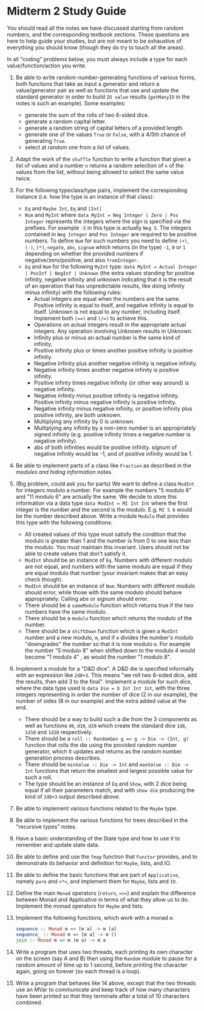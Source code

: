 # Midterm 2 Study Guide

You should read all the notes we have discussed starting from random numbers, and the corresponding textbook sections. These questions are here to help guide your studies, but are not meant to be exhaustive of everything you should know (though they do try to touch all the areas).

In all "coding" problems below, you must always include a type for each value/function/action you write.

1. Be able to write random-number-generating functions of various forms, both functions that take as input a generator and return a value/generator pair as well as functions that use and update the standard generator in order to build `IO value` results (`getManyIO` in the notes is such an example). Some examples:
    - generate the sum of the rolls of two 6-sided dice.
    - generate a random capital letter.
    - generate a random string of capital letters of a provided length.
    - generate one of the values `True` or `False`, with a 4/5th chance of generating `True`.
    - select at random one from a list of values.
2. Adapt the work of the `shuffle` function to write a function that given a list of values and a number `n` returns a random selection of `n` of the values from the list, without being allowed to select the same value twice.
3. For the following typeclass/type pairs, implement the corresponding instance (i.e. how the type is an instance of that class):
    - `Eq` and `Maybe Int`, `Eq` and `[Int]`
    - `Num` and `MyInt` where `data MyInt = Neg Integer | Zero | Pos Integer` represents the integers where the sign is specified via the prefixes. For example `-5` in this type is actually `Neg 5`. The integers contained in `Neg Integer` and `Pos Integer` are required to be positive numbers. To define `Num` for such numbers you need to define `(+)`, `(-)`, `(*)`, `negate`, `abs`, `signum` which returns (in the type) `-1`, `0` or `1` depending on whether the provided numbers if negative/zero/positive, and also `fromInteger`.
    - `Eq` and `Num` for the following `MyInt` type: `data MyInt = Actual Integer | PosInf | NegInf | Unknown` (the extra values standing for positive infinity, negative infinity and unknown indicating that it is the result of an operation that has unpredictable results, like doing infinity minus infinity) with the following rules:
        - Actual integers are equal when the numbers are the same. Positive infinity is equal to itself, and negative infinity is equal to itself. Unknown is not equal to any number, including itself. Implement both `(==)` and `(/=)` to achieve this.
        - Operations on actual integers result in the appropriate actual integers. Any operation involving Unknown results in Unknown.
        - Infinity plus or minus an actual number is the same kind of infinity.
        - Positive infinity plus or times another positive infinity is positive infinity.
        - Negative infinity plus another negative infinity is negative infinity.
        - Negative infinity times another negative infinity is positive infinity.
        - Positive infinty times negative infinity (or other way around) is negative infinity.
        - Negative infinity minus positive infinity is negative infinity. Positive infinity minus negative infinity is positive infinity.
        - Negative infinity minus negative infinity, or positive infinity plus positive infinity, are both unknown.
        - Multiplying any infinity by 0 is unknown.
        - Multiplying any infinity by a non-zero number is an appropriately signed infinity (e.g. positive infinity times a negative number is negative infinity).
        - abs of both infinities would be positive infinity. signum of negative infinity would be -1, and of positive infinity would be 1.
4. Be able to implement parts of a class like `Fraction` as described in the *modules and hiding information* notes.
5. (Big problem, could ask you for parts) We want to define a class `ModInt` for integers modulo a number. For example the numbers "5 modulo 6" and "11 modulo 6" are actually the same. We decide to store this information via a data type `data ModInt = MI Int Int` where the first integer is the number and the second is the modulo. E.g. `MI 5 6` would be the number described above. Write a module `Modulo` that provides this type with the following conditions:
    - All created values of this type must satisfy the condition that the modulo is greater than 1 and the number is from 0 to one less than the modulo. You must maintain this invariant. Users should not be able to create values that don't satisfy it.
    - `ModInt` should be an instance of `Eq`. Numbers with different modulo are not equal, and numbers with the same modulo are equal if they are equal modulo that number (your invariant makes that an easy check though).
    - `ModInt` should be an instance of `Num`. Numbers with different modulo should error, while those with the same modulo should behave appropriately. Calling abs or signum should error.
    - There should be a `sameModulo` function which returns true if the two numbers have the same modulo.
    - There should be a `modulo` function which returns the modulo of the number.
    - There should be a `shiftDown` function which is given a `ModInt` number and a new modulo, `m`, and if `m` divides the number's modulo "downgrades" the number so that it is now modulo `m`. For example the number "5 modulo 8" when shifted down to the modulo 4 would become "1 modulo 4" , as would the number "1 modulo 8".
6. Implement a module for a "D&D dice". A D&D die is specified informally with an expression like `2d8+3`. This means "we roll two 8-sided dice, add the results, then add 3 to the final". Implement a module for such dice, where the data type used is `data Die = D Int Int Int`, with the three integers representing in order the number of dice (2 in our example), the number of sides (8 in our example) and the extra added value at the end.
    - There should be a way to build such a die from the 3 components as well as functions `d6`, `d10`, `d20` which create the standard dice `1d6`, `1d10` and `1d20` respectively.
    - There should be a `roll :: RandomGen g => g -> Die -> (Int, g)` function that rolls the die using the provided random number generator, which it updates and returns as the random number generation process describes.
    - There should be `minValue :: Die -> Int` and `maxValue :: Die -> Int` functions that return the smallest and largest possible value for such a roll.
    - The type should be an instance of `Eq` and `Show`, with 2 dice being equal if all their parameters match, and with `show die` producing the kind of `2d8+3` output described above.
7. Be able to implement various functions related to the `Maybe` type.
8. Be able to implement the various functions for trees described in the "recursive types" notes.
9. Have a basic understanding of the State type and how to use it to remember and update state data.
10. Be able to define and use the `fmap` function that `Functor` provides, and to demonstrate its behavior and definition for `Maybe`, lists, and IO.
11. Be able to define the basic functions that are part of `Applicative`, namely `pure` and `<*>`, and implement them for `Maybe`, lists and `IO`.
12. Define the main `Monad` operators (`return`, `>>=`) and explain the difference between Monad and Applicative in terms of what they allow us to do. Implement the monad operators for `Maybe` and lists.
13. Implement the following functions, which work with a monad `m`:

    ```haskell
    sequence :: Monad m => [m a] -> m [a]
    sequence_ :: Monad m => [m a] -> m ()
    join :: Monad m => m (m a) -> m a
    ```
14. Write a program that uses two threads, each printing its own character on the screen (say A and B) then using the `Random` module to pause for a random amount of time up to 1 second, before printing the character again, going on forever (so each thread is a loop).
15. Write a program that behaves like 14 above, except that the two threads use an MVar to communicate and keep track of how many characters have been printed so that they terminate after a total of 10 characters combined.
